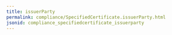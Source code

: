 ```yaml
---
title: issuerParty
permalink: compliance/SpecifiedCertificate.issuerParty.html
jsonid: compliance_specifiedcertificate_issuerparty
---
```

